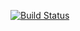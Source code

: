 [![Build Status](https://travis-ci.org/evgeniy-arapov/koa-users-task.svg?branch=master)](https://travis-ci.org/evgeniy-arapov/koa-users-task)